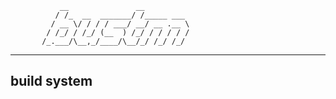                __               __          
              / /_  __  _______/ /_____ ___ 
             / __ \/ / / / ___/ __/ __ .__ \
            / /_/ / /_/ (__  ) /_/ / / / / /
           /_.___/\__,_/____/\__/_/ /_/ /_/ 

---

## build system
